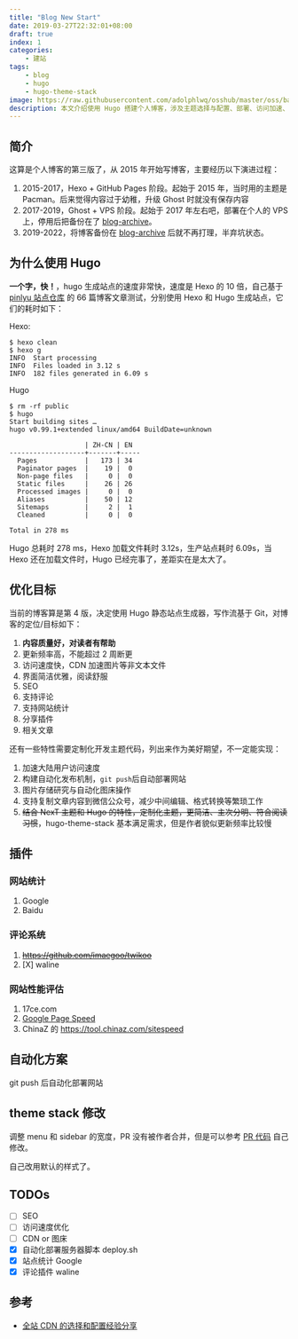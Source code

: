 ```yaml
---
title: "Blog New Start"
date: 2019-03-27T22:32:01+08:00
draft: true
index: 1
categories:
    - 建站
tags:
    - blog
    - hugo
    - hugo-theme-stack
image: https://raw.githubusercontent.com/adolphlwq/osshub/master/oss/banner/typewriter-2.jpg
description: 本文介绍使用 Hugo 搭建个人博客，涉及主题选择与配置、部署、访问加速、SEO 优化等
---
```


## 简介
这算是个人博客的第三版了，从 2015 年开始写博客，主要经历以下演进过程：
1. 2015-2017，Hexo + GitHub Pages 阶段。起始于 2015 年，当时用的主题是 Pacman。后来觉得内容过于幼稚，升级 Ghost 时就没有保存内容
2. 2017-2019，Ghost + VPS 阶段。起始于 2017 年左右吧，部署在个人的 VPS 上，停用后把备份在了 [blog-archive](https://github.com/adolphlwq/blog-archive)。
3. 2019-2022，将博客备份在 [blog-archive](https://github.com/adolphlwq/blog-archive) 后就不再打理，半弃坑状态。

## 为什么使用 Hugo
**一个字，快！**，hugo 生成站点的速度非常快，速度是 Hexo 的 10 倍，自己基于 [pinlyu 站点仓库](https://github.com/leirock/blog) 的 66 篇博客文章测试，分别使用 Hexo 和 Hugo 生成站点，它们的耗时如下：

Hexo:
```shell
$ hexo clean
$ hexo g
INFO  Start processing
INFO  Files loaded in 3.12 s
INFO  182 files generated in 6.09 s
```

Hugo
```shell
$ rm -rf public
$ hugo
Start building sites …
hugo v0.99.1+extended linux/amd64 BuildDate=unknown

                   | ZH-CN | EN
-------------------+-------+-----
  Pages            |   173 | 34
  Paginator pages  |    19 |  0
  Non-page files   |     0 |  0
  Static files     |    26 | 26
  Processed images |     0 |  0
  Aliases          |    50 | 12
  Sitemaps         |     2 |  1
  Cleaned          |     0 |  0

Total in 278 ms
```
Hugo 总耗时 278 ms，Hexo 加载文件耗时 3.12s，生产站点耗时 6.09s，当 Hexo 还在加载文件时，Hugo 已经完事了，差距实在是太大了。

## 优化目标
当前的博客算是第 4 版，决定使用 Hugo 静态站点生成器，写作流基于 Git，对博客的定位/目标如下：
1. **内容质量好，对读者有帮助**
2. 更新频率高，不能超过 2 周断更
3. 访问速度快，CDN 加速图片等非文本文件
4. 界面简洁优雅，阅读舒服
5. SEO
6. 支持评论
7. 支持网站统计
8. 分享插件
9. 相关文章

还有一些特性需要定制化开发主题代码，列出来作为美好期望，不一定能实现：
1. 加速大陆用户访问速度
2. 构建自动化发布机制，`git push`后自动部署网站
3. 图片存储研究与自动化图床操作
4. 支持复制文章内容到微信公众号，减少中间编辑、格式转换等繁琐工作
5. ~~结合 NexT 主题和 Hugo 的特性，定制化主题，更简洁、主次分明、符合阅读习惯~~，hugo-theme-stack 基本满足需求，但是作者貌似更新频率比较慢

## 插件

### 网站统计
1. Google
2. Baidu

### 评论系统
1. ~~https://github.com/imaegoo/twikoo~~
2. [X] waline

### 网站性能评估
1. 17ce.com
2. [Google Page Speed](https://pagespeed.web.dev/)
3. ChinaZ 的 https://tool.chinaz.com/sitespeed

## 自动化方案
git push 后自动化部署网站

## theme stack 修改
调整 menu 和 sidebar 的宽度，PR 没有被作者合并，但是可以参考 [PR 代码](https://github.com/CaiJimmy/hugo-theme-stack/pull/618) 自己修改。

自己改用默认的样式了。

## TODOs
- [ ] SEO
- [ ] 访问速度优化
- [ ] CDN or 图床
- [X] 自动化部署服务器脚本 deploy.sh
- [X] 站点统计 Google
- [X] 评论插件 waline

## 参考
- [全站 CDN 的选择和配置经验分享](https://www.pupboss.com/post/2021/experience-sharing-of-site-wide-cdn-configuration/)